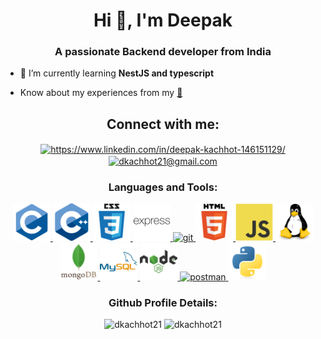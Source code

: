 <h1 align="center">Hi 👋, I'm Deepak</h1>
<h3 align="center">A passionate Backend developer from India</h3>

- 🌱 I’m currently learning **NestJS and typescript**

- Know about my experiences from my
[📄](https://drive.google.com/file/d/1LKkqxKQ0kZXrD9dbZk-lbxHvZhjEtWVF/view?usp=drive_link)

<h2 align="center">Connect with me:</h2>
<p align="center">
    <a href="https://linkedin.com/in/https://www.linkedin.com/in/deepak-kachhot-146151129/" target="blank"><img
            align="center"
            src="https://raw.githubusercontent.com/rahuldkjain/github-profile-readme-generator/master/src/images/icons/Social/linked-in-alt.svg"
            alt="https://www.linkedin.com/in/deepak-kachhot-146151129/" height="30" width="40" />
    </a>
    <a href="https://mail.google.com/mail/?view=cm&fs=1&to=dkachhot21gmail.com" target="_blank">
        <img align="center"
            src="https://www.flaticon.com/svg/static/icons/svg/325/325208.svg"
            alt="dkachhot21@gmail.com" height="30" width="40" />
    </a>
</p>

<h3 align="center">Languages and Tools:</h3>
<p align="center"> <a href="https://www.cprogramming.com/" target="_blank" rel="noreferrer"> <img
            src="https://raw.githubusercontent.com/devicons/devicon/master/icons/c/c-original.svg" alt="c" width="60"
            height="60" /> </a> <a href="https://www.w3schools.com/cpp/" target="_blank" rel="noreferrer"> <img
            src="https://raw.githubusercontent.com/devicons/devicon/master/icons/cplusplus/cplusplus-original.svg"
            alt="cplusplus" width="60" height="60" /> </a> <a href="https://www.w3schools.com/css/" target="_blank"
        rel="noreferrer"> <img
            src="https://raw.githubusercontent.com/devicons/devicon/master/icons/css3/css3-original-wordmark.svg"
            alt="css3" width="60" height="60" /> </a> <a href="https://expressjs.com" target="_blank" rel="noreferrer">
        <img src="https://raw.githubusercontent.com/devicons/devicon/master/icons/express/express-original-wordmark.svg"
            alt="express" width="60" height="60"
            style="background-image: url('https://wallpaperaccess.com/full/1556608.jpg');" />
    </a> <a href="https://git-scm.com/" target="_blank" rel="noreferrer"> <img
            src="https://www.vectorlogo.zone/logos/git-scm/git-scm-icon.svg" alt="git" width="60" height="60" /> </a> <a
        href="https://www.w3.org/html/" target="_blank" rel="noreferrer"> <img
            src="https://raw.githubusercontent.com/devicons/devicon/master/icons/html5/html5-original-wordmark.svg"
            alt="html5" width="60" height="60" /> </a> <a href="https://developer.mozilla.org/en-US/docs/Web/JavaScript"
        target="_blank" rel="noreferrer"> <img
            src="https://raw.githubusercontent.com/devicons/devicon/master/icons/javascript/javascript-original.svg"
            alt="javascript" width="60" height="60" /> </a> <a href="https://www.linux.org/" target="_blank"
        rel="noreferrer"> <img
            src="https://raw.githubusercontent.com/devicons/devicon/master/icons/linux/linux-original.svg" alt="linux"
            width="60" height="60" /> </a> <a href="https://www.mongodb.com/" target="_blank" rel="noreferrer"> <img
            src="https://raw.githubusercontent.com/devicons/devicon/master/icons/mongodb/mongodb-original-wordmark.svg"
            alt="mongodb" width="60" height="60" /> </a> <a href="https://www.mysql.com/" target="_blank"
        rel="noreferrer"> <img
            src="https://raw.githubusercontent.com/devicons/devicon/master/icons/mysql/mysql-original-wordmark.svg"
            alt="mysql" width="60" height="60" /> </a> <a href="https://nodejs.org" target="_blank" rel="noreferrer">
        <img src="https://raw.githubusercontent.com/devicons/devicon/master/icons/nodejs/nodejs-original-wordmark.svg"
            alt="nodejs" width="60" height="60" /> </a> <a href="https://postman.com" target="_blank" rel="noreferrer">
        <img src="https://www.vectorlogo.zone/logos/getpostman/getpostman-icon.svg" alt="postman" width="60"
            height="60" /> </a> <a href="https://www.python.org" target="_blank" rel="noreferrer"> <img
            src="https://raw.githubusercontent.com/devicons/devicon/master/icons/python/python-original.svg"
            alt="python" width="60" height="60" /> </a> </p>

<h3 align="center">Github Profile Details:</h3>
<p align="center"><img
        src="https://github-readme-stats.vercel.app/api/top-langs?username=dkachhot21&show_icons=true&locale=en&layout=compact"
        alt="dkachhot21" height=200 /> <img
        src="https://github-readme-stats.vercel.app/api?username=dkachhot21&show_icons=true&locale=en" alt="dkachhot21"
        height=200 /></p>
